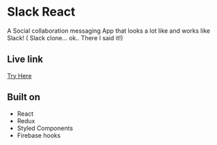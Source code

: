 # Slack React 

A Social collaboration messaging App that looks a lot like and works like Slack! ( Slack clone... ok.. There I said it!)

## Live link
[Try Here](https://slack-react-f2766.web.app/)

## Built on

* React
* Redux
* Styled Components
* Firebase hooks
